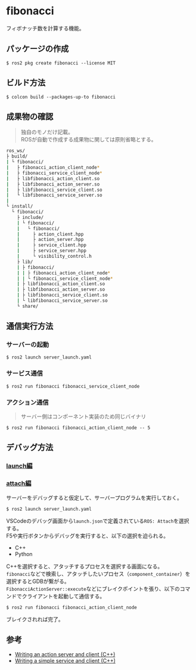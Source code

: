 # fibonacci

フィボナッチ数を計算する機能。

## パッケージの作成

```console
$ ros2 pkg create fibonacci --license MIT
```

## ビルド方法

```console
$ colcon build --packages-up-to fibonacci
```

## 成果物の確認

> 独自のモノだけ記載。  
> ROSが自動で作成する成果物に関しては原則省略とする。

```bash
ros_ws/
├ build/
| └ fibonacci/
|   ├ fibonacci_action_client_node*
|   ├ fibonacci_service_client_node*
|   ├ libfibonacci_action_client.so
|   ├ libfibonacci_action_server.so
|   ├ libfibonacci_service_client.so
|   └ libfibonacci_service_server.so
|
└ install/
  └ fibonacci/
    ├ include/
    | └ fibonacci/
    |   └ fibonacci/
    |     ├ action_client.hpp
    |     ├ action_server.hpp
    |     ├ service_client.hpp
    |     ├ service_server.hpp
    |     └ visibility_control.h
    ├ lib/
    | ├ fibonacci/
    | | ├ fibonacci_action_client_node*
    | | └ fibonacci_service_client_node*
    | ├ libfibonacci_action_client.so
    | ├ libfibonacci_action_server.so
    | ├ libfibonacci_service_client.so
    | └ libfibonacci_service_server.so
    └ share/
```

## 通信実行方法

### サーバーの起動

```console
$ ros2 launch server_launch.yaml
```

### サービス通信

```console
$ ros2 run fibonacci fibonacci_service_client_node
```

### アクション通信

> サーバー側はコンポーネント実装のため同じバイナリ

```console
$ ros2 run fibonacci fibonacci_action_client_node -- 5
```

## デバッグ方法

### [launch編]((https://github.com/ms-iot/vscode-ros/blob/master/doc/debug-support.md#launch))

### [attach編](https://github.com/ms-iot/vscode-ros/blob/master/doc/debug-support.md#attaching-to-a-c-node)

サーバーをデバッグすると仮定して、サーバープログラムを実行しておく。

```console
$ ros2 launch server_launch.yaml
```

VSCodeのデバッグ画面から`launch.json`で定義されている`ROS: Attach`を選択する。  
F5や実行ボタンからデバッグを実行すると、以下の選択を迫られる。

- C++
- Python

C++を選択すると、アタッチするプロセスを選択する画面になる。  
`fibonacci`などで検索し、アタッチしたいプロセス（`component_container`）を選択するとGDBが繋がる。  
`FibonacciActionServer::execute`などにブレイクポイントを張り、以下のコマンドでクライアントを起動して通信する。

```console
$ ros2 run fibonacci fibonacci_action_client_node
```

ブレイクされれば完了。

## 参考

- [Writing an action server and client (C++)](https://docs.ros.org/en/jazzy/Tutorials/Intermediate/Writing-an-Action-Server-Client/Cpp.html#writing-an-action-server-and-client-c)
- [Writing a simple service and client (C++)](https://docs.ros.org/en/jazzy/Tutorials/Beginner-Client-Libraries/Writing-A-Simple-Cpp-Service-And-Client.html#writing-a-simple-service-and-client-c)

